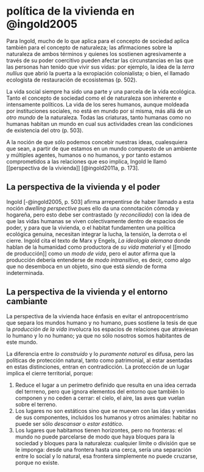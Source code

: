# política de la vivienda en @ingold2005
Para Ingold, mucho de lo que aplica para el concepto de sociedad aplica también para el concepto de naturaleza; las afirmaciones sobre la naturaleza de ambos términos y quienes los sostienen agresivamente a través de su poder coercitivo pueden afectar las circunstancias en las que las personas han tenido que vivir sus vidas: por ejemplo, la idea de la *terra nullius* que abrió la puerta a la exropiación colonialista; o bien, el llamado ecologista de restauración de ecosistemas (p. 502). 

La vida social siempre ha sido una parte y una parcela de la vida ecológica. Tanto el concepto de sociedad como el de naturaleza son inherente e intensamente políticos. La vida de los seres humanos, aunque moldeada por instituciones sociales, no está en mundo por sí misma, más allá de un *otro mundo* de la naturaleza. Todas las criaturas, tanto humanas como no humanas habitan un mundo en cual sus actividades crean las condiciones de existencia del otro (p. 503).

A la noción de que sólo podemos concebir nuestras ideas, cualesquiera que sean, a partir de que estamos en un mundo compuesto de un ambiente y múltiples agentes, humanos o no humanos, y por tanto estamos comprometidos a las relaciones que eso implica, Ingold le llamó [[perspectiva de la vivienda]] \[@ingold2011a, p. 173\].

## La perspectiva de la vivienda y el poder
Ingold [-@ingold2005, p. 503] afirma arrepentirse de haber llamado a esta noción *dwelling perspective* pues ello da una connotación cómoda y hogareña, pero esto debe ser contrastado (y *reconciliado*) con la idea de que las vidas humanas se viven colectivamente dentro de espacios de poder, y para que la vivienda, o el habitat fundamenten una política ecológica genuina, necesitan integrar la lucha, la tensión, la derrota o el cierre. Ingold cita el texto de Marx y Engels, *La ideología alemana* donde hablan de la humanidad como productora de *su vida material* y el [[modo de producción]] como un *modo de vida*, pero el autor afirma que la producción debería entenderse de *modo intransitivo*, es decir, como algo que no desemboca en un objeto, sino que está *siendo* de forma indeterminada. 

## La perspectiva de la vivienda y el entorno cambiante
La perspectiva de la vivienda hace énfasis en evitar el antropocentrismo que separa los mundos humano y no humano, pues sostiene la tesis de que la *producción de la vida* involucra los espacios de relaciones que atraviesan lo humano y lo no humano; ya que no sólo nosotros somos habitantes de este mundo.

La diferencia entre *lo construido* y lo *puramente natural* es difusa, pero las políticas de protección natural, tanto como patrimonial, al estar asentadas en estas distinciones, entran en contradicción. La protección de un lugar implica el cierre territorial, porque:

1. Reduce el lugar a un perímetro definido que resulta en una idea cerrada del terrreno, pero que ignora elementos del entorno que también lo componen y no ceden a cerrar: el cielo, el aire, las aves que vuelan sobre el terreno. 
2. Los lugares no son estáticos sino que se mueven con las idas y venidas de sus componentes, incluidos los humanos y otros animales: habitar no puede ser sólo *descansar* o *estar estático*.
3. Los lugares que habitamos tienen horizontes, pero no fronteras: el mundo no puede parcelarse de modo que haya bloques para la sociedad y bloques para la naturaleza: cualquier límite o división que se le imponga: desde una frontera hasta una cerca, sería una separación entre lo social y lo natural, esa frontera simplemente no puede cruzarse, porque no existe.
